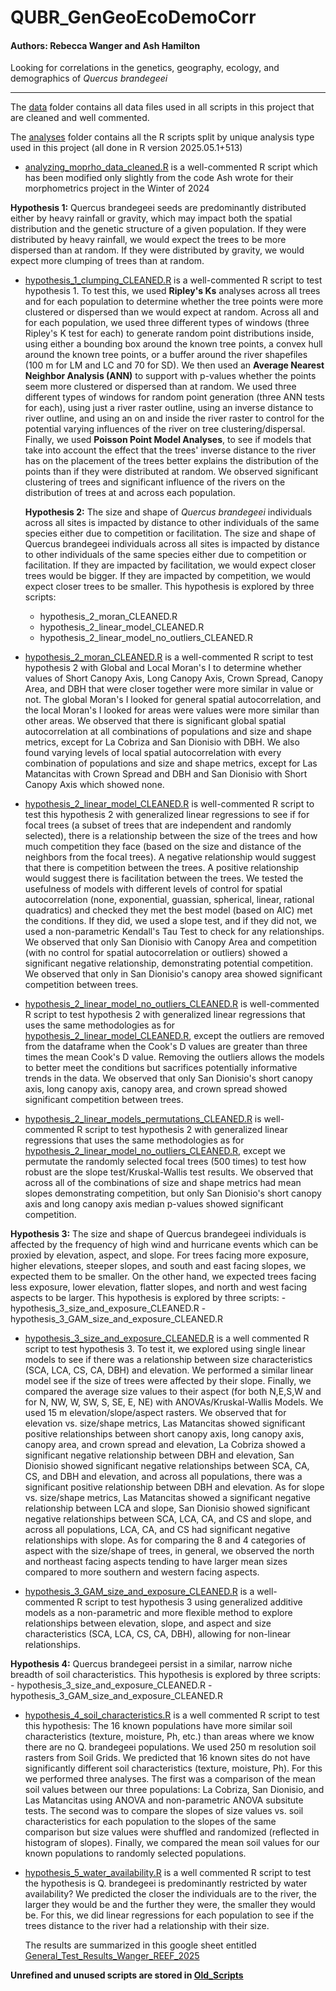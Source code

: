 # QUBR_GenGeoEcoDemoCorr

#### Authors: Rebecca Wanger and Ash Hamilton

Looking for correlations in the genetics, geography, ecology, and demographics of *Quercus brandegeei*

*** 

 The [data](./data) folder contains all data files used in all scripts in this project that are cleaned and well commented. 

 The [analyses](./analyses) folder contains all the R scripts split by unique analysis type used in this project (all done in R version 2025.05.1+513)

* [analyzing_moprho_data_cleaned.R](./data/analyzing_moprho_data_cleaned.R) is a well-commented R script which has been modified only slightly from the code Ash wrote for their morphometrics project in the Winter of 2024

**Hypothesis 1:** Quercus brandegeei seeds are predominantly distributed either by heavy rainfall or gravity, 
which may impact both the spatial distribution and the genetic structure of a given population. If they were distributed by 
heavy rainfall, we would expect the trees to be more dispersed than at random. If they were distributed by gravity, we would expect more clumping 
of trees than at random. 

* [hypothesis_1_clumping_CLEANED.R](./analyses/hypothesis_1_clumping_CLEANED.R) is a well-commented R script to 
test hypothesis 1. To test this, we used **Ripley's Ks** analyses across all trees and for each population 
to determine whether the tree points were more clustered or dispersed than we would expect at 
random. Across all and for each population, we used three different types of windows (three Ripley's K test for each) to generate random point distributions inside, 
using either a bounding box around the known tree points, a convex hull around the known tree points, or a buffer around the river shapefiles (100 m for LM and LC and 70 for SD).
We then used an **Average Nearest Neighbor Analysis (ANN)** to support with p-values whether the points seem more clustered or 
dispersed than at random. We used three different types of windows for random point generation (three ANN tests for each),
using just a river raster outline, using an inverse distance to river outline, and using an on and inside the river raster to control
for the potential varying influences of the river on tree clustering/dispersal. Finally, we used **Poisson Point Model Analyses**, to see if models that take into account the effect that the trees' inverse 
distance to the river has on the placement of the trees better explains the distribution of the points than if they were 
distributed at random. We observed significant clustering of trees and significant influence of the rivers on the distribution of trees at and across each population.

  **Hypothesis 2:** The size and shape of *Quercus brandegeei* individuals across all sites is impacted by distance to other individuals of the 
  same species either due to competition or facilitation.  The size and shape 
of Quercus brandegeei individuals across all sites is impacted by distance to other individuals of the same species either due to 
competition or facilitation. If they are impacted by facilitation, we would expect closer trees would be bigger. If they are impacted 
by competition, we would expect closer trees to be smaller. This hypothesis is explored by three scripts:
    - hypothesis_2_moran_CLEANED.R
    - hypothesis_2_linear_model_CLEANED.R
    - hypothesis_2_linear_model_no_outliers_CLEANED.R 


* [hypothesis_2_moran_CLEANED.R](./analyses/hypothesis_2_moran_CLEANED.R) is a well-commented R script to test hypothesis 2 with Global and Local Moran's I to determine whether values 
of Short Canopy Axis, Long Canopy Axis, Crown Spread, Canopy Area, and DBH that were closer together were more similar in value or not. The global Moran's I looked for general spatial
autocorrelation, and the local Moran's I looked for areas were values were more similar than other areas. We observed that there is significant global spatial autocorrelation
at all combinations of populations and size and shape metrics, except for La Cobriza and San Dionisio with DBH. We also found varying levels of local spatial autocorrelation with 
every combination of populations and size and shape metrics, except for Las Matancitas with Crown Spread and DBH and San Dionisio with Short Canopy Axis which showed none.

* [hypothesis_2_linear_model_CLEANED.R](./analyses/hypothesis_2_linear_model_CLEANED.R) is well-commented R script to test this hypothesis 2 with generalized linear 
regressions to see if for focal trees (a subset of trees that are independent and randomly selected), there is a relationship between the size of the trees and how much competition they face 
(based on the size and distance of the neighbors from the focal trees). A negative relationship would suggest that there is competition between the trees. A positive relationship would suggest there 
is facilitation between the trees. We tested the usefulness of models with different levels of control for spatial autocorrelation (none, exponential, guassian, spherical, linear, rational quadratics) and checked they met the best 
model (based on AIC) met the conditions. If they did, we used a slope test, and if they did not, we used a non-parametric Kendall's Tau Test to check for any relationships. We observed that 
only San Dionisio with Canopy Area and competition (with no control for spatial autocorrelation or outliers) showed a significant negative relationship, demonstrating potential competition. 
We observed that only in San Dionisio's canopy area showed significant competition between trees.

* [hypothesis_2_linear_model_no_outliers_CLEANED.R](./analyses/hypothesis_2_linear_model_no_outliers_CLEANED.R) is well-commented R script to test hypothesis 2 with generalized linear 
regressions that uses the same methodologies as for [hypothesis_2_linear_model_CLEANED.R](./analyses/hypothesis_2_linear_model_CLEANED.R), except the outliers are removed from the dataframe when the Cook's D
values are greater than three times the mean Cook's D value. Removing the outliers allows the models to better meet the conditions but sacrifices potentially informative trends in the data.
We observed that only San Dionisio's short canopy axis, long canopy axis, canopy area, and crown spread showed significant competition between trees. 

* [hypothesis_2_linear_models_permutations_CLEANED.R](./analyses/hypothesis_2_linear_models_permutations_CLEANED) is well-commented R script to test hypothesis 2 with generalized linear 
regressions that uses the same methodologies as for [hypothesis_2_linear_model_no_outliers_CLEANED.R](./analyses/hypothesis_2_linear_model_no_outliers_CLEANED.R), except we permutate the randomly selected focal trees (500 times)
to test how robust are the slope test/Kruskal-Wallis test results. We observed that across all of the combinations of size and shape metrics had mean slopes demonstrating competition,
but only San Dionisio's short canopy axis and long canopy axis median p-values showed significant competition.   

**Hypothesis 3:** The size and shape of Quercus brandegeei individuals is affected by the frequency of high wind and hurricane events which can be proxied by elevation, aspect, and slope. For trees facing more exposure, higher elevations, 
steeper slopes, and south and east facing slopes, we expected them to be smaller. On the other hand, we expected trees facing less exposure, lower 
elevation, flatter slopes, and north and west facing aspects to be larger.
This hypothesis is explored by three scripts:
    - hypothesis_3_size_and_exposure_CLEANED.R
    - hypothesis_3_GAM_size_and_exposure_CLEANED.R 

* [hypothesis_3_size_and_exposure_CLEANED.R](./analyses/hypothesis_3_size_and_exposure_CLEANED.R) is a well commented R script to test hypothesis 3. To test it, we explored using single linear models
to see if there was a relationship between size characteristics (SCA, LCA, CS, CA, DBH) and elevation. We performed a similar linear model see if the size of trees were affected by their 
slope. Finally, we compared the average size values to their aspect (for both N,E,S,W and for N, NW, W, SW, S, SE, E, NE) with ANOVAs/Kruskal-Wallis 
Models. We used 15 m elevation/slope/aspect rasters. We observed that for elevation vs. size/shape metrics, Las Matancitas showed significant positive relationships between short canopy axis,
long canopy axis, canopy area, and crown spread and elevation, La Cobriza showed a significant negative relationship between DBH and elevation, San Dionisio showed significant negative relationships between SCA, CA, CS,
and DBH and elevation, and across all populations, there was a significant positive relationship between DBH and elevation. As for slope vs. size/shape metrics, Las Matancitas showed a significant negative relationship between LCA and slope,
San Dionisio showed significant negative relationships between SCA, LCA, CA, and CS and slope, and across all populations, LCA, CA, and CS had significant negative relationships with slope. As for comparing the 8 and 4 categories of 
aspect with the size/shape of trees, in general, we observed the north and northeast facing aspects tending to have larger mean sizes compared to more southern and western facing aspects. 

* [hypothesis_3_GAM_size_and_exposure_CLEANED.R](./analyses/hypothesis_3_GAM_size_and_exposure_CLEANED.R) is a well-commented R script to test hypothesis 3 using generalized additive models
as a non-parametric and more flexible method to explore relationships between elevation, slope, and aspect and size characteristics (SCA, LCA, CS, CA, DBH), allowing for non-linear relationships. 

**Hypothesis 4:** Quercus brandegeei persist in a similar, narrow niche breadth of soil characteristics.
This hypothesis is explored by three scripts:
    - hypothesis_3_size_and_exposure_CLEANED.R
    - hypothesis_3_GAM_size_and_exposure_CLEANED.R 

* [hypothesis_4_soil_characteristics.R](./analyses/hypothesis_4_soil_characteristics.R) is a well commented R script to test this hypothesis: The 16 known populations have more similar soil characteristics (texture, moisture, Ph, etc.) than areas where we know there are no Q. brandegeei populations. We used 250 m resolution soil rasters from Soil Grids. We predicted that 16 known sites do not have significantly different soil characteristics (texture, moisture, Ph). For this we performed three analyses. The first was a comparison of the mean soil values between our three populations: La Cobriza, San Dionisio, and Las Matancitas using ANOVA and non-parametric ANOVA subsitute tests. The second was to compare the slopes of size values vs. soil characteristics for each population to the slopes of the same comparison but size values were shuffled and randomized (reflected in histogram of slopes). Finally, we compared the mean soil values for our known populations to randomly selected populations.

* [hypothesis_5_water_availability.R](./analyses/hypothesis_5_water_availability.R) is a well commented R script to test the hypothesis is Q. brandegeei is predominantly restricted by water availability? We predicted the closer the individuals are to the river, the larger they would be and the further they were, the smaller they would be. For this, we did linear regressions for each population to see if the trees distance to the river had a relationship with their size.  

  The results are summarized in this google sheet entitled [General_Test_Results_Wanger_REEF_2025](https://docs.google.com/spreadsheets/d/1BemVj7ev1UcTnCs2zXe8JUpJoGbSO78u0YJfAZuehLs/edit?gid=0#gid=0) 

**Unrefined and unused scripts are stored in [Old_Scripts](./analyses/Old_Scripts)**
